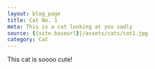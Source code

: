 ```yaml
---
layout: blog_page
title: Cat No. 1
meta: This is a cat looking at you sadly
source: {{site.baseurl}}/assets/cats/cat1.jpg
category: Cat
---
```


This cat is soooo cute!